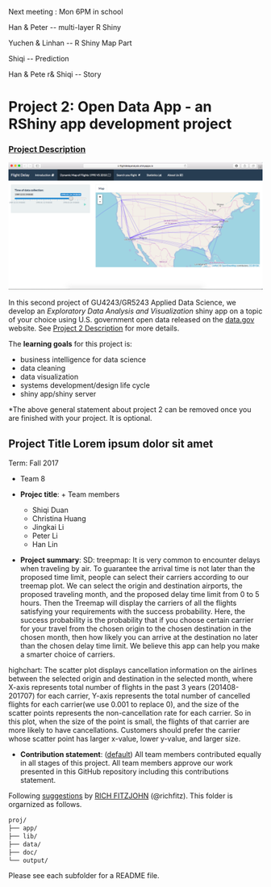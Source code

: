 Next meeting : Mon 6PM in school 

Han & Peter -- multi-layer R Shiny

Yuchen & Linhan -- R Shiny Map Part

Shiqi -- Prediction

Han & Pete r& Shiqi -- Story


# Project 2: Open Data App - an RShiny app development project

### [Project Description](doc/project2_desc.md)

![screenshot](doc/screenshot2.png)

In this second project of GU4243/GR5243 Applied Data Science, we develop an *Exploratory Data Analysis and Visualization* shiny app on a topic of your choice using U.S. government open data released on the [data.gov](https://data.gov/) website. See [Project 2 Description](doc/project2_desc.md) for more details.  

The **learning goals** for this project is:

- business intelligence for data science
- data cleaning
- data visualization
- systems development/design life cycle
- shiny app/shiny server

*The above general statement about project 2 can be removed once you are finished with your project. It is optional.

## Project Title Lorem ipsum dolor sit amet
Term: Fall 2017

+ Team 8
+ **Projec title**: + Team members
	+ Shiqi Duan
	+ Christina Huang 
	+ Jingkai Li
	+ Peter Li
	+ Han Lin

+ **Project summary**: 
SD: treepmap: It is very common to encounter delays when traveling by air. To guarantee the arrival time is not later than the proposed time limit, people can select their carriers according to our treemap plot. We can select the origin and destination airports, the proposed traveling month, and the proposed delay time limit from 0 to 5 hours. Then the Treemap will display the carriers of all the flights satisfying your requirements with the success probability. Here, the success probability is the probability that if you choose certain carrier for your travel from the chosen origin to the chosen destination in the chosen month, then how likely you can arrive at the destination no later than the chosen delay time limit. We believe this app can help you make a smarter choice of carriers.

highchart: The scatter plot displays cancellation information on the airlines between the selected origin and destination in the selected month, where X-axis represents total number of flights in the past 3 years (201408-201707) for each carrier, Y-axis represents the total number of cancelled flights for each carrier(we use 0.001 to replace 0), and the size of the scatter points represents the non-cancellation rate for each carrier. So in this plot, when the size of the point is small, the flights of that carrier are more likely to have cancellations. Customers should prefer the carrier whose scatter point has larger x-value, lower y-value, and larger size.

+ **Contribution statement**: ([default](doc/a_note_on_contributions.md)) All team members contributed equally in all stages of this project. All team members approve our work presented in this GitHub repository including this contributions statement. 

Following [suggestions](http://nicercode.github.io/blog/2013-04-05-projects/) by [RICH FITZJOHN](http://nicercode.github.io/about/#Team) (@richfitz). This folder is orgarnized as follows.

```
proj/
├── app/
├── lib/
├── data/
├── doc/
└── output/
```

Please see each subfolder for a README file.

